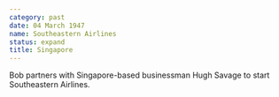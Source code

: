 ```yaml
---
category: past
date: 04 March 1947
name: Southeastern Airlines
status: expand
title: Singapore
---
```

Bob partners with Singapore-based businessman Hugh Savage to start Southeastern Airlines.
